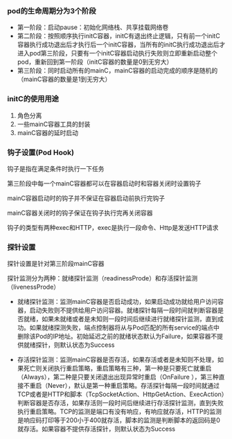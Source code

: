 ### pod的生命周期分为3个阶段

- 第一阶段：启动pause：初始化网络栈、共享挂载网络卷
- 第二阶段：按照顺序执行initC容器，initC有退出终止逻辑，只有前一个initC容器执行成功退出后才执行后一个initC容器，当所有的initC执行成功退出后才进入pod第三阶段，只要有一个initC容器启动执行失败则立即重新启动整个pod，重新回到第一阶段（initC容器的数量是0到无穷大）
- 第三阶段：同时启动所有的mainC，mainC容器的启动完成的顺序是随机的（mainC容器的数量是1到无穷大）


### initC的使用用途
1. 角色分离
2. 一些mainC容器工具的封装
3. mainC容器的延时启动

### 钩子设置(Pod Hook)
钩子是指在满足条件时执行一下任务

第三阶段中每一个mainC容器都可以在容器启动时和容器关闭时设置钩子

mainC容器启动时的钩子并不保证在容器启动前执行完钩子

mainC容器关闭时的钩子保证在钩子执行完再关闭容器

钩子的类型有两种exec和HTTP，exec是执行一段命令、Http是发送HTTP请求

### 探针设置
探针设置是针对第三阶段mainC容器

探针监测分为两种：就绪探针监测（readinessProde）和存活探针监测（livenessProde）

- 就绪探针监测：监测mainC容器是否启动成功，如果启动成功就给用户访问容器，启动失败则不提供给用户访问容器。就绪探针每隔一段时间就判断容器是否就绪，如果未就绪或者是未知则一段时间后继续进行就绪探针监测，直到成功。如果就绪探测失败，端点控制器将从与Pod匹配的所有service的端点中删除该Pod的IP地址。初始延迟之前的就绪状态默认为Failure，如果容器不提供就绪探针，则默认状态为Success

- 存活探针监测：监测mainC容器是否存活，如果存活或者是未知则不处理，如果死亡则关闭执行重启策略，重启策略有三种，第一种是只要死亡就重启（Always），第二种是只要关闭退出出现异常时重启（OnFailure ），第三种直接不重启（Never），默认是第一种重启策略。存活探针每隔一段时间就通过TCP或者是HTTP和脚本（TcpSocketAction、HttpGetAction、ExecAction）判断容器是否存活，如果存活则一段时间后继续进行存活探针监测，直到失败执行重启策略。TCP的监测是端口有没有响应，有响应就存活，HTTP的监测是响应码打印等于200小于400就存活，脚本的监测是判断脚本的返回码是0就存活。如果容器不提供存活探针，则默认状态为Success

 